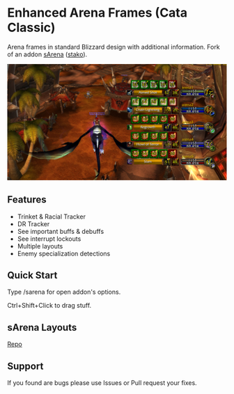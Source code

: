 # Enhanced Arena Frames (Cata Classic)

Arena frames in standard Blizzard design with additional information. Fork of an addon [sArena](https://github.com/stako/sArena) ([stako](https://github.com/stako)).

![Preview](https://github.com/a3st/sArena/raw/main/media/sArena_1.png)

## Features

- Trinket & Racial Tracker
- DR Tracker
- See important buffs & debuffs
- See interrupt lockouts
- Multiple layouts
- Enemy specialization detections

## Quick Start

Type /sarena for open addon's options.

Ctrl+Shift+Click to drag stuff.

## sArena Layouts

[Repo](https://github.com/a3st/sArena_Layouts)

## Support

If you found are bugs please use Issues or Pull request your fixes.